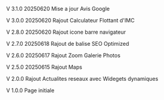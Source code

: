 V 3.1.0
20250620
Mise a jour Avis Google

V 3.0.0
20250620
Rajout Calculateur Flottant d'IMC

V 2.8.0
20250620
Rajout icone barre navigateur

V 2.7.0
20250618
Rajout de balise SEO Optimized

V 2.6.0
20250617
Rajout Zoom Galerie Photos

V 2.5.0
20250615
Rajout Maps

V 2.0.0
Rajout Actualites reseaux avec Widegets dynamiques

V 1.0.0
Page initiale
